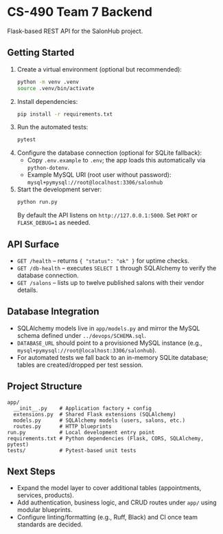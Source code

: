 # CS-490 Team 7 Backend

Flask-based REST API for the SalonHub project.

## Getting Started
1. Create a virtual environment (optional but recommended):
   ```bash
   python -m venv .venv
   source .venv/bin/activate
   ```
2. Install dependencies:
   ```bash
   pip install -r requirements.txt
   ```
3. Run the automated tests:
   ```bash
   pytest
   ```
4. Configure the database connection (optional for SQLite fallback):
   - Copy `.env.example` to `.env`; the app loads this automatically via `python-dotenv`.
   - Example MySQL URI (root user without password): `mysql+pymysql://root@localhost:3306/salonhub`
5. Start the development server:
   ```bash
   python run.py
   ```
   By default the API listens on `http://127.0.0.1:5000`. Set `PORT` or `FLASK_DEBUG=1` as needed.

## API Surface
- `GET /health` – returns `{ "status": "ok" }` for uptime checks.
- `GET /db-health` – executes `SELECT 1` through SQLAlchemy to verify the database connection.
- `GET /salons` – lists up to twelve published salons with their vendor details.

## Database Integration
- SQLAlchemy models live in `app/models.py` and mirror the MySQL schema defined under `../devops/SCHEMA.sql`.
- `DATABASE_URL` should point to a provisioned MySQL instance (e.g., `mysql+pymysql://root@localhost:3306/salonhub`).
- For automated tests we fall back to an in-memory SQLite database; tables are created/dropped per test session.

## Project Structure
```
app/
  __init__.py    # Application factory + config
  extensions.py  # Shared Flask extensions (SQLAlchemy)
  models.py      # SQLAlchemy models (users, salons, etc.)
  routes.py      # HTTP blueprints
run.py           # Local development entry point
requirements.txt # Python dependencies (Flask, CORS, SQLAlchemy, pytest)
tests/           # Pytest-based unit tests
```

## Next Steps
- Expand the model layer to cover additional tables (appointments, services, products).
- Add authentication, business logic, and CRUD routes under `app/` using modular blueprints.
- Configure linting/formatting (e.g., Ruff, Black) and CI once team standards are decided.
